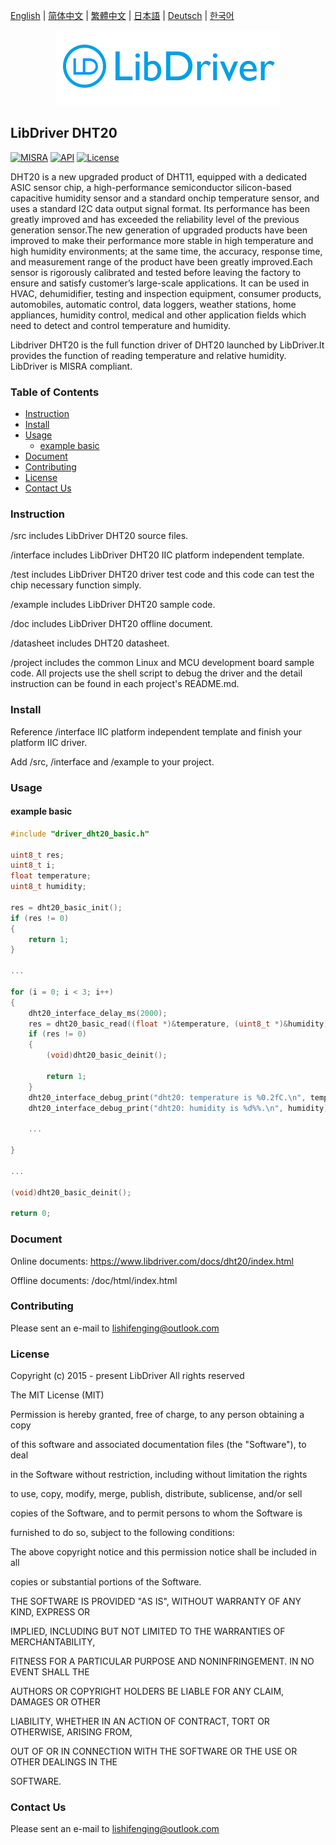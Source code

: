 [English](/README.md) | [ 简体中文](/README_zh-Hans.md) | [繁體中文](/README_zh-Hant.md) | [日本語](/README_ja.md) | [Deutsch](/README_de.md) | [한국어](/README_ko.md)

<div align=center>
<img src="/doc/image/logo.png"/>
</div>

## LibDriver DHT20

[![MISRA](https://img.shields.io/badge/misra-compliant-brightgreen.svg)](/misra/README.md) [![API](https://img.shields.io/badge/api-reference-blue.svg)](https://www.libdriver.com/docs/dht20/index.html) [![License](https://img.shields.io/badge/license-MIT-brightgreen.svg)](/LICENSE)

DHT20 is a new upgraded product of DHT11, equipped with a dedicated ASIC sensor chip, a high-performance semiconductor silicon-based capacitive humidity sensor and a standard onchip temperature sensor, and uses a standard I2C data output signal format. Its performance has been greatly improved and has exceeded the reliability level of the previous generation sensor.The new generation of upgraded products have been improved to make their performance more stable in high temperature and high humidity environments; at the same time, the accuracy, response time, and measurement range of the product have been greatly improved.Each sensor is rigorously calibrated and tested before leaving the factory to ensure and satisfy customer’s large-scale applications. It can be used in HVAC, dehumidifier, testing and inspection equipment, consumer products, automobiles, automatic control, data loggers, weather stations, home appliances, humidity control, medical and other application fields which need to detect and control temperature and humidity.

Libdriver DHT20 is the full function driver of DHT20 launched by LibDriver.It provides the function of reading temperature and relative humidity. LibDriver is MISRA compliant.

### Table of Contents

  - [Instruction](#Instruction)
  - [Install](#Install)
  - [Usage](#Usage)
    - [example basic](#example-basic)
  - [Document](#Document)
  - [Contributing](#Contributing)
  - [License](#License)
  - [Contact Us](#Contact-Us)

### Instruction

/src includes LibDriver DHT20 source files.

/interface includes LibDriver DHT20 IIC platform independent template.

/test includes LibDriver DHT20 driver test code and this code can test the chip necessary function simply.

/example includes LibDriver DHT20 sample code.

/doc includes LibDriver DHT20 offline document.

/datasheet includes DHT20 datasheet.

/project includes the common Linux and MCU development board sample code. All projects use the shell script to debug the driver and the detail instruction can be found in each project's README.md.

### Install

Reference /interface IIC platform independent template and finish your platform IIC driver.

Add /src, /interface and /example to your project.

### Usage

#### example basic

```C
#include "driver_dht20_basic.h"

uint8_t res;
uint8_t i;
float temperature;
uint8_t humidity;

res = dht20_basic_init();
if (res != 0)
{
    return 1;
}

...

for (i = 0; i < 3; i++)
{
    dht20_interface_delay_ms(2000);
    res = dht20_basic_read((float *)&temperature, (uint8_t *)&humidity);
    if (res != 0)
    {
        (void)dht20_basic_deinit();

        return 1;
    }
    dht20_interface_debug_print("dht20: temperature is %0.2fC.\n", temperature);
    dht20_interface_debug_print("dht20: humidity is %d%%.\n", humidity); 
    
    ...
        
}

...

(void)dht20_basic_deinit();

return 0;
```

### Document

Online documents: https://www.libdriver.com/docs/dht20/index.html

Offline documents: /doc/html/index.html

### Contributing

Please sent an e-mail to lishifenging@outlook.com

### License

Copyright (c) 2015 - present LibDriver All rights reserved



The MIT License (MIT) 



Permission is hereby granted, free of charge, to any person obtaining a copy

of this software and associated documentation files (the "Software"), to deal

in the Software without restriction, including without limitation the rights

to use, copy, modify, merge, publish, distribute, sublicense, and/or sell

copies of the Software, and to permit persons to whom the Software is

furnished to do so, subject to the following conditions: 



The above copyright notice and this permission notice shall be included in all

copies or substantial portions of the Software. 



THE SOFTWARE IS PROVIDED "AS IS", WITHOUT WARRANTY OF ANY KIND, EXPRESS OR

IMPLIED, INCLUDING BUT NOT LIMITED TO THE WARRANTIES OF MERCHANTABILITY,

FITNESS FOR A PARTICULAR PURPOSE AND NONINFRINGEMENT. IN NO EVENT SHALL THE

AUTHORS OR COPYRIGHT HOLDERS BE LIABLE FOR ANY CLAIM, DAMAGES OR OTHER

LIABILITY, WHETHER IN AN ACTION OF CONTRACT, TORT OR OTHERWISE, ARISING FROM,

OUT OF OR IN CONNECTION WITH THE SOFTWARE OR THE USE OR OTHER DEALINGS IN THE

SOFTWARE. 

### Contact Us

Please sent an e-mail to lishifenging@outlook.com